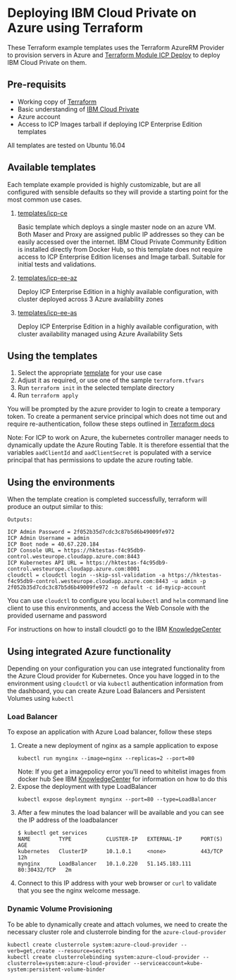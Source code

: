 # Deploying IBM Cloud Private on Azure using Terraform

These Terraform example templates uses the Terraform AzureRM Provider to provision servers in Azure and [Terraform Module ICP Deploy](https://github.com/ibm-cloud-architecture/terraform-module-icp-deploy) to deploy IBM Cloud Private on them.


## Pre-requisits
- Working copy of [Terraform](https://www.terraform.io/intro/getting-started/install.html)
- Basic understanding of [IBM Cloud Private](https://www.ibm.com/cloud/private)
- Azure account
- Access to ICP Images tarball if deploying ICP Enterprise Edition templates

All templates are tested on Ubuntu 16.04


## Available templates

Each template example provided is highly customizable, but are all configured with sensible defaults so they will provide a starting point for the most common use cases.

1. [templates/icp-ce](templates/icp-ce)

   Basic template which deploys a single master node on an azure VM. Both Maser and Proxy are assigned public IP addresses so they can be easily accessed over the internet. IBM Cloud Private Community Edition is installed directly from Docker Hub, so this template does not require access to ICP Enterprise Edition licenses and Image tarball.
   Suitable for initial tests and validations.

2. [templates/icp-ee-az](templates/icp-ee-az)

    Deploy ICP Enterprise Edition in a highly available configuration, with cluster deployed across 3 Azure availability zones

3. [templates/icp-ee-as](templates/icp-ee-as)

    Deploy ICP Enterprise Edition in a highly available configuration, with cluster availability managed using Azure Availability Sets

## Using the templates

1. Select the appropriate [template](templates/) for your use case
2. Adjust it as required, or use one of the sample `terraform.tfvars`
3. Run `terraform init` in the selected template directory
4. Run `terraform apply`

You will be prompted by the azure provider to login to create a temporary token. To create a permanent service principal which does not time out and require re-authentication, follow these steps outlined in [Terraform docs](https://www.terraform.io/docs/providers/azurerm/authenticating_via_service_principal.html)

Note: For ICP to work on Azure, the kubernetes controller manager needs to dynamically update the Azure Routing Table. It is therefore essential that the variables `aadClientId` and `aadClientSecret` is populated with a service principal that has permissions to update the azure routing table.


## Using the environments

When the template creation is completed successfully, terraform will produce an output similar to this:
```
Outputs:

ICP Admin Password = 2f052b35d7cdc3c87b5d6b49009fe972
ICP Admin Username = admin
ICP Boot node = 40.67.220.184
ICP Console URL = https://hktestas-f4c95db9-control.westeurope.cloudapp.azure.com:8443
ICP Kubernetes API URL = https://hktestas-f4c95db9-control.westeurope.cloudapp.azure.com:8001
cloudctl = cloudctl login --skip-ssl-validation -a https://hktestas-f4c95db9-control.westeurope.cloudapp.azure.com:8443 -u admin -p 2f052b35d7cdc3c87b5d6b49009fe972 -n default -c id-myicp-account
```

You can use `cloudctl` to configure you local `kubectl` and `helm` command line client to use this environments, and access the Web Console with the provided username and password

For instructions on how to install cloudctl go to the IBM [KnowledgeCenter](https://www.ibm.com/support/knowledgecenter/SSBS6K_3.1.1/manage_cluster/install_cli.html)

## Using integrated Azure functionality

Depending on your configuration you can use integrated functionality from the Azure Cloud provider for Kubernetes.
Once you have logged in to the environment using `cloudctl` or via `kubectl` authentication information from the dashboard, you can create Azure Load Balancers and Persistent Volumes using `kubectl`

### Load Balancer


To expose an application with Azure Load balancer, follow these steps

1. Create a new deployment of nginx as a sample application to expose
   ```
   kubectl run mynginx --image=nginx --replicas=2 --port=80
   ```
   Note: If you get a imagepolicy error you'll need to whitelist images from docker hub
   See IBM [KnowledgeCenter](https://www.ibm.com/support/knowledgecenter/SSBS6K_3.1.1/manage_images/image_security.html) for information on how to do this
2. Expose the deployment with type LoadBalancer
    ```
    kubectl expose deployment mynginx --port=80 --type=LoadBalancer
    ```
4. After a few minutes the load balancer will be available and you can see the IP address of the loadbalancer
    ```
    $ kubectl get services
    NAME         TYPE           CLUSTER-IP   EXTERNAL-IP      PORT(S)        AGE
    kubernetes   ClusterIP      10.1.0.1     <none>           443/TCP        12h
    mynginx      LoadBalancer   10.1.0.220   51.145.183.111   80:30432/TCP   2m
    ```
5. Connect to this IP address with your web browser or `curl` to validate that you see the nginx welcome message.


### Dynamic Volume Provisioning

To be able to dynamically create and attach volumes, we need to create the necessary cluster role and clusterrole binding for the `azure-cloud-provider`

```
kubectl create clusterrole system:azure-cloud-provider --verb=get,create --resource=secrets
kubectl create clusterrolebinding system:azure-cloud-provider --clusterrole=system:azure-cloud-provider --serviceaccount=kube-system:persistent-volume-binder
```
